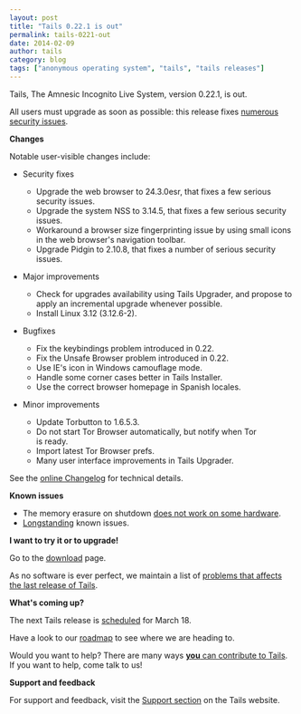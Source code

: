 ```yaml
---
layout: post
title: "Tails 0.22.1 is out"
permalink: tails-0221-out
date: 2014-02-09
author: tails
category: blog
tags: ["anonymous operating system", "tails", "tails releases"]
---
```


Tails, The Amnesic Incognito Live System, version 0.22.1, is out.

All users must upgrade as soon as possible: this release fixes [numerous security issues](https://tails.boum.org/security/Numerous_security_holes_in_0.22/).

**Changes**

Notable user-visible changes include:

- Security fixes
  - Upgrade the web browser to 24.3.0esr, that fixes a few serious security issues.
  - Upgrade the system NSS to 3.14.5, that fixes a few serious security issues.
  - Workaround a browser size fingerprinting issue by using small icons in the web browser's navigation toolbar.
  - Upgrade Pidgin to 2.10.8, that fixes a number of serious security issues.

- Major improvements
  - Check for upgrades availability using Tails Upgrader, and propose to apply an incremental upgrade whenever possible.
  - Install Linux 3.12 (3.12.6-2).

- Bugfixes
  - Fix the keybindings problem introduced in 0.22.
  - Fix the Unsafe Browser problem introduced in 0.22.
  - Use IE's icon in Windows camouflage mode.
  - Handle some corner cases better in Tails Installer.
  - Use the correct browser homepage in Spanish locales.

- Minor improvements
  - Update Torbutton to 1.6.5.3.
  - Do not start Tor Browser automatically, but notify when Tor  
is ready.
  - Import latest Tor Browser prefs.
  - Many user interface improvements in Tails Upgrader.

See the [online Changelog](https://git-tails.immerda.ch/tails/plain/debian/changelog) for technical details.

**Known issues**

- The memory erasure on shutdown [does not work on some hardware](https://labs.riseup.net/code/issues/6460).
- [Longstanding](https://tails.boum.org/support/known_issues/) known issues.

**I want to try it or to upgrade!**

Go to the [download](https://tails.boum.org/download/) page.

As no software is ever perfect, we maintain a list of [problems that affects the last release of Tails](https://tails.boum.org/support/known_issues/index.en.html).

**What's coming up?**

The next Tails release is [scheduled](https://tails.boum.org/contribute/calendar/) for March 18.

Have a look to our [roadmap](https://labs.riseup.net/code/projects/tails/roadmap) to see where we are heading to.

Would you want to help? There are many ways [**you** can contribute to Tails](https://tails.boum.org/contribute/). If you want to help, come talk to us!

**Support and feedback**

For support and feedback, visit the [Support section](https://tails.boum.org/support/) on the Tails website.

